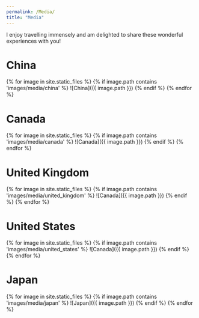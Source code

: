 ```yaml
---
permalink: /Media/
title: "Media"
---
```



I enjoy travelling immensely and am delighted to share these wonderful experiences with you!



# China

{% for image in site.static_files %}
  {% if image.path contains 'images/media/china' %}
    ![China]({{ image.path }})
  {% endif %}
{% endfor %}

# Canada

{% for image in site.static_files %}
  {% if image.path contains 'images/media/canada' %}
    ![Canada]({{ image.path }})
  {% endif %}
{% endfor %}


# United Kingdom

{% for image in site.static_files %}
  {% if image.path contains 'images/media/united_kingdom' %}
    ![Canada]({{ image.path }})
  {% endif %}
{% endfor %}


# United States

{% for image in site.static_files %}
  {% if image.path contains 'images/media/united_states' %}
    ![Canada]({{ image.path }})
  {% endif %}
{% endfor %}


# Japan

{% for image in site.static_files %}
  {% if image.path contains 'images/media/japan' %}
    ![Japan]({{ image.path }})
  {% endif %}
{% endfor %}
